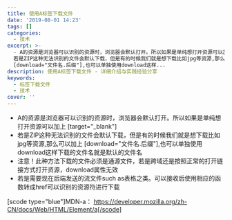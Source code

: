 ```yaml
---
title: 使用A标签下载文件
date: '2019-08-01 14:23'
tags: []
categories:
  - 技术
excerpt: >-
  - A的资源是浏览器可以识别的资源时，浏览器会默认打开。所以如果是单纯想打开资源可以加上 [target="blank"] -
  若是ZIP这种无法识别的文件会默认下载，但是有的时候我们就是想下载比如jpg等资源,那么可以加上
  [download="文件名.后缀"],也可以单独使用download这样...
description: 使用A标签下载文件 - 详细介绍与实践经验分享
keywords:
  - 标签下载文件
  - 技术
cover: ''
---
```


- A的资源是浏览器可以识别的资源时，浏览器会默认打开。所以如果是单纯想打开资源可以加上 [target="_blank"]
- 若是ZIP这种无法识别的文件会默认下载，但是有的时候我们就是想下载比如jpg等资源,那么可以加上 [download="文件名.后缀"],也可以单独使用download这样下载的文件名就是默认的文件名
- 注意！此种方法下载的文件必须是通源文件，若是跨域还是按照正常的打开链接方式打开资源，download属性无效
- 若是需要现在后端发送的流文件such as表格之类。可以接收后使用相应的函数转成href可以识别的资源符进行下载

[scode type="blue"]MDN-a： https://developer.mozilla.org/zh-CN/docs/Web/HTML/Element/a[/scode]
